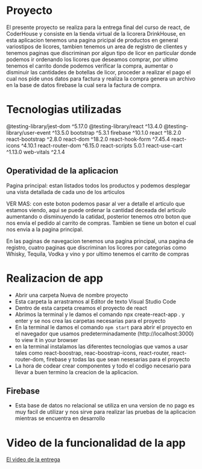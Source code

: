 # Proyecto
El presente proyecto se realiza para la entrega final del curso de react, de CoderHouse y consiste en la tienda virtual de la licorera DrinkHouse, en esta aplicacion tenemos una pagina pricipal de productos en general variostipos de licores, tambien tenemos un area de registro de clientes y tenemos paginas que discriminan por algun tipo de licor en particular donde podemos ir ordenando los licores que deseamos comprar, por ultimo tenemos el carrito donde podemos verificar la compra, aumentar o disminuir las cantidades de botellas de licor, proceder a realizar el pago el cual nos pide unos datos para factura y realiza la compra genera un archivo en la base de datos firebase la cual sera la factura de compra.

# Tecnologias utilizadas
@testing-library/jest-dom ^5.17.0
@testing-library/react ^13.4.0
@testing-library/user-event ^13.5.0
bootstrap ^5.3.1
firebase ^10.1.0
react ^18.2.0
react-bootstrap ^2.8.0
react-dom ^18.2.0
react-hook-form ^7.45.4
react-icons ^4.10.1
react-router-dom ^6.15.0
react-scripts 5.0.1
react-use-cart ^1.13.0
web-vitals ^2.1.4


## Operatividad de la aplicacion
Pagina principal: estan listados todos los productos y podemos desplegar una vista detallada de cada uno de los articulos

VER MAS: con este boton podemos pasar al ver a detalle el articulo que estamos viendo, aqui se puede ordenar la cantidad deceada del articulo aumentando o disminuyendo la catidad, posterior tenemos otro boton que nos envia el pedido al carrito de compras. Tambien se tiene un boton el cual nos envia a la pagina principal.

En las paginas de navegacion tenemos una pagina principal, una pagina de registro, cuatro paginas que discriminan los licores por categorias como Whisky, Tequila, Vodka y vino y por ultimo tenemos el carrito de compras

# Realizacion de app
- Abrir una carpeta Nueva de nombre proyecto
- Esta carpeta la arrastramos al Editor de texto Visual Studio Code 
- Dentro de esta carpeta creamos el proyecto de react
- Abrimos la terminal y le damos el comando npx create-react-app . y enter y se nos crea las carpetas necesarias para el proyecto
- En la terminal le damos el comando `npm start` para abrir el proyecto en el navegador que usamos predeterminadamente
  (http://localhost:3000) to view it in your browser
- en la terminal instalamos las diferentes tecnologias que vamos a usar tales como react-boostrap, reac-boostrap-icons,         react-router, react-router-dom, firebase y todas las que sean nesesarias para el proyecto
- La hora de codear crear componentes y todo el codigo necesario para llevar a buen termino la creacion de la aplicacion.

## Firebase
- Esta base de datos no relacional se utiliza en una version de no pago es muy facil de utilizar y nos sirve para realizar las pruebas de la aplicacion mientras se encuentra en desarrollo
# Video de la funcionalidad de la app
[El video de la entrega ](https://drive.google.com/file/d/1TXUPwIdL9Tfn7FD5FC7QjwJ8QGxdXpww/view?usp=sharing)
